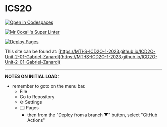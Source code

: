 # ICS2O

[![Open in Codespaces](https://classroom.github.com/assets/launch-codespace-7f7980b617ed060a017424585567c406b6ee15c891e84e1186181d67ecf80aa0.svg)](https://classroom.github.com/open-in-codespaces?assignment_repo_id=14175526)

[![Mr Coxall's Super Linter](https://github.com/MTHS-ICD2O-1-2023/ICD2O-Unit-2-01-Gabriel-Zanardi/workflows/Mr%20Coxall's%20Super%20Linter/badge.svg)](https://github.com/MTHS-ICD2O-1-2023/ICD2O-Unit-2-01-Gabriel-Zanardi/actions)

[![Deploy Pages](https://github.com/MTHS-ICD2O-1-2023/ICD2O-Unit-2-01-Gabriel-Zanardi/workflows/Deploy%20Pages/badge.svg)](https://github.com/MTHS-ICD2O-1-2023/ICD2O-Unit-2-01-Gabriel-Zanardi/actions)

This site can be found at: [https://MTHS-ICD2O-1-2023.github.io/ICD2O-Unit-2-01-Gabriel-Zanardi](https://MTHS-ICD2O-1-2023.github.io/ICD2O-Unit-2-01-Gabriel-Zanardi)

---

**NOTES ON INITIAL LOAD:**
- remember to goto on the menu bar:
  - File
  - Go to Repository
  - ⚙ Settings
  - 🗔 Pages
    - then from the "Deploy from a branch ▼" button, select "GitHub Actions"

